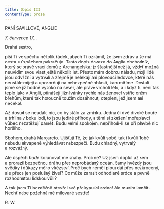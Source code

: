 ```yaml
---
title: Dopis III
contentType: prose
---
```


PANÍ SAVILLOVÉ, ANGLIE

_7\. července 17…_

Drahá sestro,

píši Ti ve spěchu několik řádek, abych Ti oznámil, že jsem zdráv a že má cesta s úspěchem pokračuje. Tento dopis doveze do Anglie obchodník, který se právě vrací domů z Archangelska; je šťastnější než já, vždyť možná neuvidím svou vlast ještě několik let. Přesto mám dobrou náladu, moji lidé jsou odvážní a vytrvalí a zřejmě je nelekají ani plovoucí ledovce, které nás neustále míjejí a upozorňují na nebezpečné oblasti, kam míříme. Dostali jsme se již hodně vysoko na sever, ale právě vrcholí léto, a i když tu není tak teplo jako v Anglii, přinášejí jižní vánky rychle nás ženoucí vstříc oněm břehům, které tak horoucně toužím dosáhnout, oteplení, jež jsem ani nečekal.

Až dosud se neudálo nic, co by stálo za zmínku. Jedna či dvě divoké bouře a trhlina v boku lodi, to jsou jediné příhody, a těmi si zkušení mořeplavci vůbec nezatěžují paměť. Budu velmi spokojen, nepřihodí-li se při plavbě nic horšího.

Sbohem, drahá Margareto. Ujišťuji Tě, že jak kvůli sobě, tak i kvůli Tobě nebudu ukvapeně vyhledávat nebezpečí. Budu chladný, vytrvalý a rozvážný.

Ale úspěch _bude_ korunovat mé snahy. Proč ne? Už jsem doplul až sem a prorazil bezpečnou dráhu přes neprobádaný oceán. Samy hvězdy jsou svědky i důkazy mého vítězství. Proč bych neměl plout dál přes nezkrocený, ale přece jen poslušný živel? Co může zarazit odhodlané srdce a pevně rozhodnutou lidskou vůli?

A tak jsem Ti bezděčně otevřel své překypující srdce! Ale musím končit. Nechť nebe požehná mé milované sestře!

R. W.
